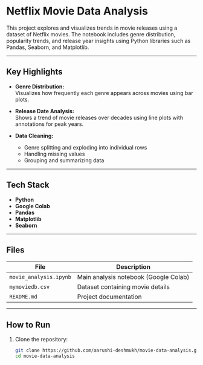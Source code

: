 # Netflix Movie Data Analysis

This project explores and visualizes trends in movie releases using a dataset of Netflix movies. The notebook includes genre distribution, popularity trends, and release year insights using Python libraries such as Pandas, Seaborn, and Matplotlib.

---

## Key Highlights

- **Genre Distribution:**  
  Visualizes how frequently each genre appears across movies using bar plots.

- **Release Date Analysis:**  
  Shows a trend of movie releases over decades using line plots with annotations for peak years.

- **Data Cleaning:**  
  - Genre splitting and exploding into individual rows  
  - Handling missing values  
  - Grouping and summarizing data

---

## Tech Stack

- **Python**
- **Google Colab**
- **Pandas**
- **Matplotlib**
- **Seaborn**

---

## Files

| File | Description |
|------|-------------|
| `movie_analysis.ipynb` | Main analysis notebook (Google Colab) |
| `mymoviedb.csv` | Dataset containing movie details |
| `README.md` | Project documentation |

---

## How to Run

1. Clone the repository:
   ```bash
   git clone https://github.com/aarushi-deshmukh/movie-data-analysis.git
   cd movie-data-analysis
